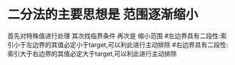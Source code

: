 # 二分法的主要思想是 范围逐渐缩小
首先对特殊值进行处理
其次找临界条件
再次是 缩小范围
#左边界具有二段性:索引小于左边界的其值必定小于target,可以利此进行主动排除
#右边界具有二段性:索引大于右边界的其值必定大于target,可以利此进行主动排除
